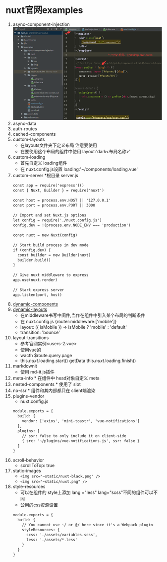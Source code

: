 # nuxt官网examples
 1. async-component-injection
     ![](https://raw.githubusercontent.com/1391020381/Web-Foundation/master/img/nuxt-async-component-injection.png)
 2. async-data
 3. auth-routes
 4. cached-components 
 5. custom-layouts
     * 在layouts文件夹下定义布局 注意要使用 <nuxt/>
     * 在要使用这个布局的组件中使用 layout:'dark<布局名称>' 
 6. custom-loading 
     * 首先自定义 loading组件
     * 在 nuxt.config.js设置 loading:'~/components/loading.vue'  
 7. custom-server
     *根目录 server.js  
     ```
     const app = require('express')()
     const { Nuxt, Builder } = require('nuxt')
     
     const host = process.env.HOST || '127.0.0.1'
     const port = process.env.PORT || 3000
     
     // Import and set Nuxt.js options
     let config = require('./nuxt.config.js')
     config.dev = !(process.env.NODE_ENV === 'production')
     
     const nuxt = new Nuxt(config)
     
     // Start build process in dev mode
     if (config.dev) {
       const builder = new Builder(nuxt)
       builder.build()
     }
     
     // Give nuxt middleware to express
     app.use(nuxt.render)
     
     // Start express server
     app.listen(port, host)
     ```
  8. [dynamic-components](https://github.com/nuxt/nuxt.js/tree/dev/examples/dynamic-components) 
  9. [dynamic-layouts](https://github.com/nuxt/nuxt.js/tree/dev/examples/layout-transitions)
      * 在middleware书写中间件,当作在组件中引入某个布局的判断条件 
      * 在 nuxt.config.js {router:middleware:['mobile']}
      * layout: ({ isMobile }) => isMobile ? 'mobile' : 'default'  
      *  transition: 'bounce' 
  10. layout-transitions
      *   参考官网实例<users-2.vue> 
      *   使用vue的 <transition></transition>
      *  wacth $route.query.page
      * this.$nuxt.$loading.start()    getData   this.$nuxt.$loading.finish() 
  11. markdownit
      * 使用  md-it.js插件
  12. meta-info
     * 在组件中 head对象自定义 meta  
  13.  nested-components
      * 使用了 slot 
  14.  no-ssr
      * <no-ssr></no-ssr>  组件和其内部都只在 client端渲染  
  15.  plugins-vendor
       * nuxt.config.js
        ```
        module.exports = {
          build: {
            vendor: ['axios', 'mini-toastr', 'vue-notifications']
          },
          plugins: [
            // ssr: false to only include it on client-side
            { src: '~/plugins/vue-notifications.js', ssr: false }
          ]
        } 
        ``` 
  16. scroll-behavior
       *  scrollToTop: true
  17. static-images
        * ```<img src="~static/nuxt-black.png" />```    
        * ```<img src="~static/nuxt.png" />```
  18.  style-resources
        * 可以在组件的 style上添加 lang ="less"  lang="scss"不同的组件可以不同
        *  公用的css资源设置
        ```
        module.exports = {
          build: {
            // You cannot use ~/ or @/ here since it's a Webpack plugin
            styleResources: {
              scss: './assets/variables.scss',
              less: './assets/*.less'
            }
          }
        }
        
        ```                        